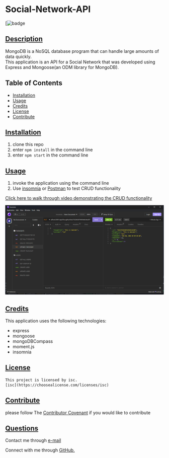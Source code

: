 
  # Social-Network-API
  [![badge](https://img.shields.io/badge/license-isc-blueviolet)
      
  ## [Description](table-of-conents)
   MongoDB is a NoSQL database program that can handle large amounts of data quickly. 
   <br>
  This application is an API for a Social Network that was developed using Express and Mongoose(an ODM library for MongoDB).
 
  
  ## Table of Contents 
  
  * [Installation](#installation)
  * [Usage](#usage)
  * [Credits](#credits)
  * [License](#license)
  * [Contribute](#contribute)
  
  
  ## [Installation](#table-of-contents)

  1. clone this repo 
  2. enter `npm install` in the command line 
  3. enter `npm start` in the command line
  
  ## [Usage](#table-of-contents)
1. invoke the application using the command line
2. Use [insomnia](https://insomnia.rest/) or [Postman](https://www.postman.com/) to test CRUD functionality

[Click here to walk through video demonstrating the CRUD functionality](https://raw.githubusercontent.com/Jay-MM/social-network-api/main/assets/social-network-api-walkthrough-video.mp4)
  
  ![app being tested with insomnia ](assets/Screenshot_20230208_053423.png)
  ## [Credits](#table-of-contents)
  
  This application uses the following technologies:
  - express 
  - mongoose 
  - mongoDBCompass 
  - moment.js
  - insomnia 
  
  ## [License](#table-of-contents)
  
   
    This project is licensed by isc.
    [isc](https://choosealicense.com/licenses/isc)
  
      
  
  ## [Contribute](#table-of-contents)
  
  please follow The [Contributor Covenant](https://www.contributor-covenant.org/) if you would like to contribute
  


  ## [Questions](#table-of-contents)
  
  
Contact me through [e-mail](mailto:marquez.jay444@gmail.com)

Connect with me through [GitHub.](https://www.github.com/Jay-MM)
  